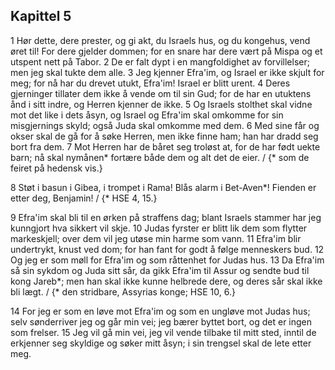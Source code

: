 ## Kapittel 5

1 Hør dette, dere prester, og gi akt, du Israels hus, og du kongehus, vend øret til! For dere gjelder dommen; for en snare har dere vært på Mispa og et utspent nett på Tabor.
2 De er falt dypt i en mangfoldighet av forvillelser; men jeg skal tukte dem alle.
3 Jeg kjenner Efra'im, og Israel er ikke skjult for meg; for nå har du drevet utukt, Efra'im! Israel er blitt urent.
4 Deres gjerninger tillater dem ikke å vende om til sin Gud; for de har en utuktens ånd i sitt indre, og Herren kjenner de ikke.
5 Og Israels stolthet skal vidne mot det like i dets åsyn, og Israel og Efra'im skal omkomme for sin misgjernings skyld; også Juda skal omkomme med dem.
6 Med sine får og okser skal de gå for å søke Herren, men ikke finne ham; han har dradd seg bort fra dem.
7 Mot Herren har de båret seg troløst at, for de har født uekte barn; nå skal nymånen* fortære både dem og alt det de eier. / {* som de feiret på hedensk vis.}

8 Støt i basun i Gibea, i trompet i Rama! Blås alarm i Bet-Aven*! Fienden er etter deg, Benjamin! / {* HSE 4, 15.}

9 Efra'im skal bli til en ørken på straffens dag; blant Israels stammer har jeg kunngjort hva sikkert vil skje.
10 Judas fyrster er blitt lik dem som flytter markeskjell; over dem vil jeg utøse min harme som vann.
11 Efra'im blir undertrykt, knust ved dom; for han fant for godt å følge menneskers bud.
12 Og jeg er som møll for Efra'im og som råttenhet for Judas hus.
13 Da Efra'im så sin sykdom og Juda sitt sår, da gikk Efra'im til Assur og sendte bud til kong Jareb*; men han skal ikke kunne helbrede dere, og deres sår skal ikke bli lægt. / {* den stridbare, Assyrias konge; HSE 10, 6.}

14 For jeg er som en løve mot Efra'im og som en ungløve mot Judas hus; selv sønderriver jeg og går min vei; jeg bærer byttet bort, og det er ingen som frelser.
15 Jeg vil gå min vei, jeg vil vende tilbake til mitt sted, inntil de erkjenner seg skyldige og søker mitt åsyn; i sin trengsel skal de lete etter meg.

